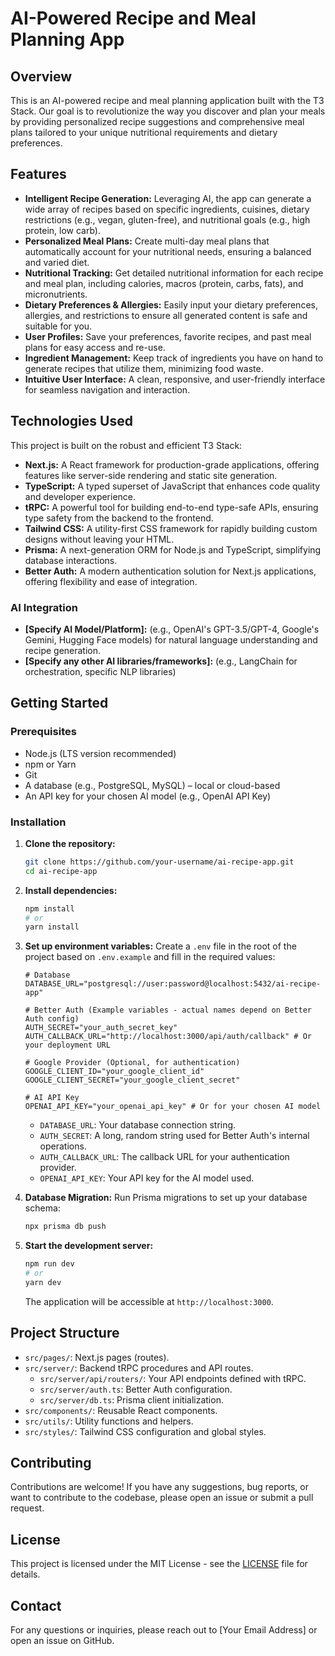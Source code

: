 # AI-Powered Recipe and Meal Planning App

## Overview

This is an AI-powered recipe and meal planning application built with the T3 Stack. Our goal is to revolutionize the way you discover and plan your meals by providing personalized recipe suggestions and comprehensive meal plans tailored to your unique nutritional requirements and dietary preferences.

## Features

*   **Intelligent Recipe Generation:** Leveraging AI, the app can generate a wide array of recipes based on specific ingredients, cuisines, dietary restrictions (e.g., vegan, gluten-free), and nutritional goals (e.g., high protein, low carb).
*   **Personalized Meal Plans:** Create multi-day meal plans that automatically account for your nutritional needs, ensuring a balanced and varied diet.
*   **Nutritional Tracking:** Get detailed nutritional information for each recipe and meal plan, including calories, macros (protein, carbs, fats), and micronutrients.
*   **Dietary Preferences & Allergies:** Easily input your dietary preferences, allergies, and restrictions to ensure all generated content is safe and suitable for you.
*   **User Profiles:** Save your preferences, favorite recipes, and past meal plans for easy access and re-use.
*   **Ingredient Management:** Keep track of ingredients you have on hand to generate recipes that utilize them, minimizing food waste.
*   **Intuitive User Interface:** A clean, responsive, and user-friendly interface for seamless navigation and interaction.

## Technologies Used

This project is built on the robust and efficient T3 Stack:

*   **Next.js:** A React framework for production-grade applications, offering features like server-side rendering and static site generation.
*   **TypeScript:** A typed superset of JavaScript that enhances code quality and developer experience.
*   **tRPC:** A powerful tool for building end-to-end type-safe APIs, ensuring type safety from the backend to the frontend.
*   **Tailwind CSS:** A utility-first CSS framework for rapidly building custom designs without leaving your HTML.
*   **Prisma:** A next-generation ORM for Node.js and TypeScript, simplifying database interactions.
*   **Better Auth:** A modern authentication solution for Next.js applications, offering flexibility and ease of integration.

### AI Integration

*   **[Specify AI Model/Platform]:** (e.g., OpenAI's GPT-3.5/GPT-4, Google's Gemini, Hugging Face models) for natural language understanding and recipe generation.
*   **[Specify any other AI libraries/frameworks]:** (e.g., LangChain for orchestration, specific NLP libraries)

## Getting Started

### Prerequisites

*   Node.js (LTS version recommended)
*   npm or Yarn
*   Git
*   A database (e.g., PostgreSQL, MySQL) – local or cloud-based
*   An API key for your chosen AI model (e.g., OpenAI API Key)

### Installation

1.  **Clone the repository:**
    ```bash
    git clone https://github.com/your-username/ai-recipe-app.git
    cd ai-recipe-app
    ```

2.  **Install dependencies:**
    ```bash
    npm install
    # or
    yarn install
    ```

3.  **Set up environment variables:**
    Create a `.env` file in the root of the project based on `.env.example` and fill in the required values:

    ```env
    # Database
    DATABASE_URL="postgresql://user:password@localhost:5432/ai-recipe-app"

    # Better Auth (Example variables - actual names depend on Better Auth config)
    AUTH_SECRET="your_auth_secret_key"
    AUTH_CALLBACK_URL="http://localhost:3000/api/auth/callback" # Or your deployment URL

    # Google Provider (Optional, for authentication)
    GOOGLE_CLIENT_ID="your_google_client_id"
    GOOGLE_CLIENT_SECRET="your_google_client_secret"

    # AI API Key
    OPENAI_API_KEY="your_openai_api_key" # Or for your chosen AI model
    ```
    *   `DATABASE_URL`: Your database connection string.
    *   `AUTH_SECRET`: A long, random string used for Better Auth's internal operations.
    *   `AUTH_CALLBACK_URL`: The callback URL for your authentication provider.
    *   `OPENAI_API_KEY`: Your API key for the AI model used.

4.  **Database Migration:**
    Run Prisma migrations to set up your database schema:
    ```bash
    npx prisma db push
    ```

5.  **Start the development server:**
    ```bash
    npm run dev
    # or
    yarn dev
    ```

    The application will be accessible at `http://localhost:3000`.

## Project Structure

*   `src/pages/`: Next.js pages (routes).
*   `src/server/`: Backend tRPC procedures and API routes.
    *   `src/server/api/routers/`: Your API endpoints defined with tRPC.
    *   `src/server/auth.ts`: Better Auth configuration.
    *   `src/server/db.ts`: Prisma client initialization.
*   `src/components/`: Reusable React components.
*   `src/utils/`: Utility functions and helpers.
*   `src/styles/`: Tailwind CSS configuration and global styles.

## Contributing

Contributions are welcome! If you have any suggestions, bug reports, or want to contribute to the codebase, please open an issue or submit a pull request.

## License

This project is licensed under the MIT License - see the [LICENSE](LICENSE) file for details.

## Contact

For any questions or inquiries, please reach out to [Your Email Address] or open an issue on GitHub.
